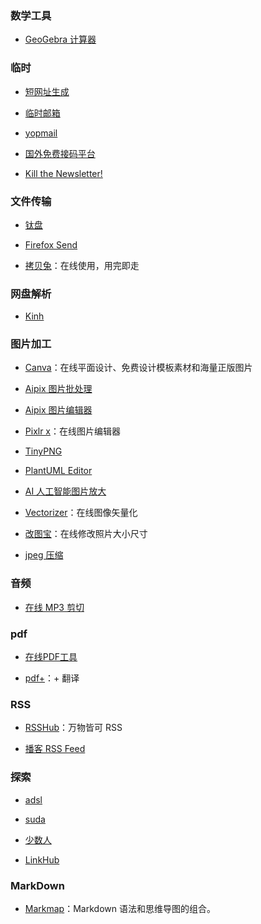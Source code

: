 ### 数学工具

- [GeoGebra 计算器](https://ggb123.cn/calculator)

### 临时

- [短网址生成](https://www.blooo.top/dwz/)

- [临时邮箱](https://www.linshiyouxiang.net/)

- [yopmail](http://www.yopmail.com/zh/)

- [国外免费接码平台](http://www.coaadmin.cn/resource/foreign-free-code-receiving-platform.html)

- [Kill the Newsletter!](https://kill-the-newsletter.com/)

### 文件传输


- [钛盘](tmp.link)
- [Firefox Send](https://send.firefox.com/)

- [拷贝兔](https://cp.anyknew.com/)：在线使用，用完即走

### 网盘解析

- [Kinh](https://www.kinh.cc/)

### 图片加工

- [Canva](https://www.canva.cn/)：在线平面设计、免费设计模板素材和海量正版图片

- [Aipix 图片批处理](https://aipix.net/batch/)

- [Aipix 图片编辑器](https://aipix.net/editor/)

- [Pixlr x](https://pixlr.com/x)：在线图片编辑器

- [TinyPNG](https://tinypng.com/)

- [PlantUML Editor](http://haha98k.com/)

- [AI 人工智能图片放大](https://bigjpg.com/)

- [Vectorizer](https://www.vectorizer.io/)：在线图像矢量化

- [改图宝](http://www.gaitubao.com/)：在线修改照片大小尺寸

- [jpeg 压缩](https://compressjpeg.com/zh/)

### 音频

- [在线 MP3 剪切](https://www.bearaudiotool.com/zh/)

### pdf

- [在线PDF工具](https://tools.pdf24.org/zh/)

- [pdf+](https://pdf.hakso.net/)：+ 翻译

### RSS

- [RSSHub](https://docs.rsshub.app/)：万物皆可 RSS

- [播客 RSS Feed](https://getpodcast.xyz/)

### 探索

- [adsl](https://adsl.cloud/)

- [suda](https://suda.moe/)

- [少数人](https://xn--gmqz83awjh.com/)

- [LinkHub](https://LinkHub.cool/)

### MarkDown

- [Markmap](https://markmap.js.org/)：Markdown 语法和思维导图的组合。
